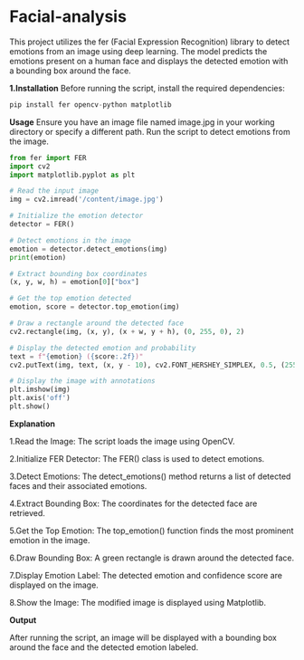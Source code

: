 # Facial-analysis
This project utilizes the fer (Facial Expression Recognition) library to detect emotions from an image using deep learning. The model predicts the emotions present on a human face and displays the detected emotion with a bounding box around the face.

**1.Installation** 
Before running the script, install the required dependencies:
```python
pip install fer opencv-python matplotlib
```

**Usage**
Ensure you have an image file named image.jpg in your working directory or specify a different path.
Run the script to detect emotions from the image.

```python
from fer import FER
import cv2
import matplotlib.pyplot as plt

# Read the input image
img = cv2.imread('/content/image.jpg')

# Initialize the emotion detector
detector = FER()

# Detect emotions in the image
emotion = detector.detect_emotions(img)
print(emotion)

# Extract bounding box coordinates
(x, y, w, h) = emotion[0]["box"]

# Get the top emotion detected
emotion, score = detector.top_emotion(img)

# Draw a rectangle around the detected face
cv2.rectangle(img, (x, y), (x + w, y + h), (0, 255, 0), 2)

# Display the detected emotion and probability
text = f"{emotion} ({score:.2f})"
cv2.putText(img, text, (x, y - 10), cv2.FONT_HERSHEY_SIMPLEX, 0.5, (255, 0, 0), 1)

# Display the image with annotations
plt.imshow(img)
plt.axis('off')
plt.show()
```

**Explanation**

1.Read the Image: The script loads the image using OpenCV.

2.Initialize FER Detector: The FER() class is used to detect emotions.

3.Detect Emotions: The detect_emotions() method returns a list of detected faces and their associated emotions.

4.Extract Bounding Box: The coordinates for the detected face are retrieved.

5.Get the Top Emotion: The top_emotion() function finds the most prominent emotion in the image.

6.Draw Bounding Box: A green rectangle is drawn around the detected face.

7.Display Emotion Label: The detected emotion and confidence score are displayed on the image.

8.Show the Image: The modified image is displayed using Matplotlib.

**Output**

After running the script, an image will be displayed with a bounding box around the face and the detected emotion labeled.
